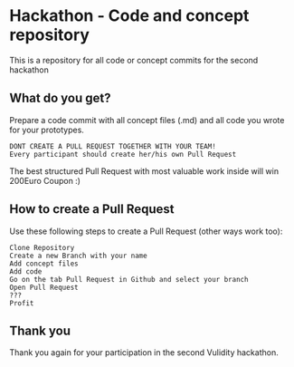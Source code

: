 # Hackathon - Code and concept repository
This is a repository for all code or concept commits for the second hackathon

## What do you get?
Prepare a code commit with all concept files (.md) and all code you wrote for your prototypes.

    DONT CREATE A PULL REQUEST TOGETHER WITH YOUR TEAM!
    Every participant should create her/his own Pull Request

The best structured Pull Request with most valuable work inside will win 200Euro Coupon :)

## How to create a Pull Request
Use these following steps to create a Pull Request (other ways work too):

    Clone Repository
    Create a new Branch with your name
    Add concept files
    Add code
    Go on the tab Pull Request in Github and select your branch
    Open Pull Request
    ???
    Profit

## Thank you
Thank you again for your participation in the second Vulidity hackathon.
